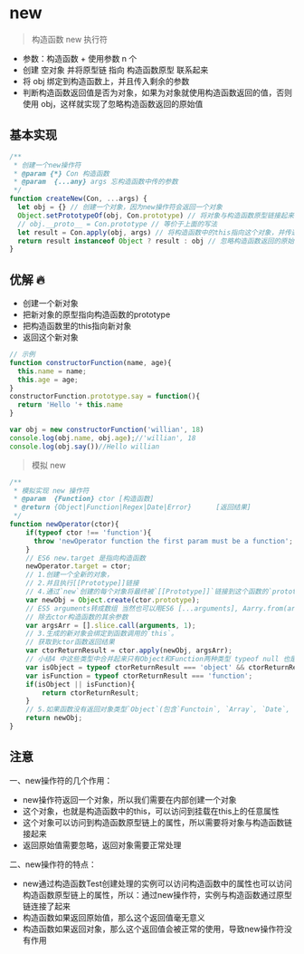 # new

> 构造函数 new 执行符

- 参数：构造函数 + 使用参数 n 个
- 创建 空对象 并将原型链 指向 构造函数原型 联系起来
- 将 obj 绑定到构造函数上，并且传入剩余的参数
- 判断构造函数返回值是否为对象，如果为对象就使用构造函数返回的值，否则使用 obj，这样就实现了忽略构造函数返回的原始值

## 基本实现

```js
/**
 * 创建一个new操作符
 * @param {*} Con 构造函数
 * @param  {...any} args 忘构造函数中传的参数
 */
function createNew(Con, ...args) {
  let obj = {} // 创建一个对象，因为new操作符会返回一个对象
  Object.setPrototypeOf(obj, Con.prototype) // 将对象与构造函数原型链接起来
  // obj.__proto__ = Con.prototype // 等价于上面的写法
  let result = Con.apply(obj, args) // 将构造函数中的this指向这个对象，并传递参数
  return result instanceof Object ? result : obj // 忽略构造函数返回的原始值  function Foo () {return 1;}
}

```

## 优解 🔥

- 创建一个新对象
- 把新对象的原型指向构造函数的prototype
- 把构造函数里的this指向新对象
- 返回这个新对象

```js
// 示例
function constructorFunction(name, age){
  this.name = name;
  this.age = age;
}
constructorFunction.prototype.say = function(){
  return 'Hello '+ this.name
}

var obj = new constructorFunction('willian', 18)
console.log(obj.name, obj.age);//'willian', 18
console.log(obj.say())//Hello willian
```

> 模拟 new

```js
/**
 * 模拟实现 new 操作符
 * @param  {Function} ctor [构造函数]
 * @return {Object|Function|Regex|Date|Error}      [返回结果]
 */
function newOperator(ctor){
    if(typeof ctor !== 'function'){
      throw 'newOperator function the first param must be a function';
    }
    // ES6 new.target 是指向构造函数
    newOperator.target = ctor;
    // 1.创建一个全新的对象，
    // 2.并且执行[[Prototype]]链接
    // 4.通过`new`创建的每个对象将最终被`[[Prototype]]`链接到这个函数的`prototype`对象上。
    var newObj = Object.create(ctor.prototype);
    // ES5 arguments转成数组 当然也可以用ES6 [...arguments], Aarry.from(arguments);
    // 除去ctor构造函数的其余参数
    var argsArr = [].slice.call(arguments, 1);
    // 3.生成的新对象会绑定到函数调用的`this`。
    // 获取到ctor函数返回结果
    var ctorReturnResult = ctor.apply(newObj, argsArr);
    // 小结4 中这些类型中合并起来只有Object和Function两种类型 typeof null 也是'object'所以要不等于null，排除null
    var isObject = typeof ctorReturnResult === 'object' && ctorReturnResult !== null;
    var isFunction = typeof ctorReturnResult === 'function';
    if(isObject || isFunction){
        return ctorReturnResult;
    }
    // 5.如果函数没有返回对象类型`Object`(包含`Functoin`, `Array`, `Date`, `RegExg`, `Error`)，那么`new`表达式中的函数调用会自动返回这个新的对象。
    return newObj;
}

```

## 注意

一、new操作符的几个作用：

- new操作符返回一个对象，所以我们需要在内部创建一个对象
- 这个对象，也就是构造函数中的this，可以访问到挂载在this上的任意属性
- 这个对象可以访问到构造函数原型链上的属性，所以需要将对象与构造函数链接起来
- 返回原始值需要忽略，返回对象需要正常处理

二、new操作符的特点：

- new通过构造函数Test创建处理的实例可以访问构造函数中的属性也可以访问构造函数原型链上的属性，所以：通过new操作符，实例与构造函数通过原型链连接了起来
- 构造函数如果返回原始值，那么这个返回值毫无意义
- 构造函数如果返回对象，那么这个返回值会被正常的使用，导致new操作符没有作用
